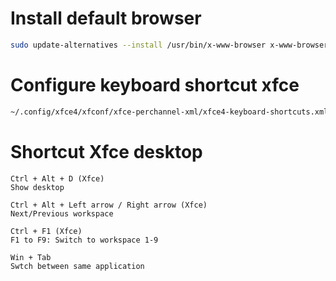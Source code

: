 # Install default browser

```bash
sudo update-alternatives --install /usr/bin/x-www-browser x-www-browser /snap/bin/chromium 200
```

# Configure keyboard shortcut xfce

```bash
~/.config/xfce4/xfconf/xfce-perchannel-xml/xfce4-keyboard-shortcuts.xml
```

# Shortcut Xfce desktop

```
Ctrl + Alt + D (Xfce)
Show desktop

Ctrl + Alt + Left arrow / Right arrow (Xfce)
Next/Previous workspace

Ctrl + F1 (Xfce)
F1 to F9: Switch to workspace 1-9

Win + Tab
Swtch between same application

```
